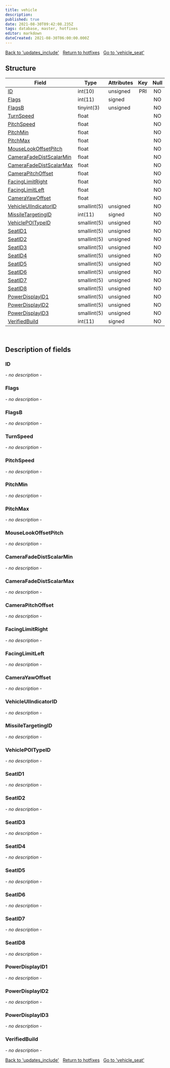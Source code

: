 ```yaml
---
title: vehicle
description: 
published: true
date: 2021-08-30T09:42:08.235Z
tags: database, master, hotfixes
editor: markdown
dateCreated: 2021-08-30T06:00:00.000Z
---
```


<a href="https://dev.trinitycore.info/en/database/master/hotfixes/updates_include" class="mt-5 v-btn v-btn--depressed v-btn--flat v-btn--outlined theme--light v-size--default darkblue--text text--lighten-3"><span class="v-btn__content"><i aria-hidden="true" class="v-icon notranslate v-icon--left mdi mdi-arrow-left theme--light"></i><span>Back to 'updates_include'</span></span></a>&nbsp;&nbsp;&nbsp;<a href="https://dev.trinitycore.info/en/database/master/hotfixes/home" class="mt-5 v-btn v-btn--depressed v-btn--flat v-btn--outlined theme--light v-size--default darkblue--text text--lighten-3"><span class="v-btn__content"><i aria-hidden="true" class="v-icon notranslate v-icon--left mdi mdi-home-outline theme--light"></i><span>Return to hotfixes</span></span></a>&nbsp;&nbsp;&nbsp;<a href="https://dev.trinitycore.info/en/database/master/hotfixes/vehicle_seat" class="mt-5 v-btn v-btn--depressed v-btn--flat v-btn--outlined theme--light v-size--default darkblue--text text--lighten-3"><span class="v-btn__content"><span>Go to 'vehicle_seat'</span><i aria-hidden="true" class="v-icon notranslate v-icon--right mdi mdi-arrow-right theme--light"></i></span></a>

## Structure

| Field | Type | Attributes | Key | Null | Default | Extra | Comment |
| --- | --- | --- | :---: | :---: | --- | --- | --- |
| [ID](#ID) | int(10) | unsigned | PRI | NO | 0 |  |  |
| [Flags](#Flags) | int(11) | signed |  | NO | 0 |  |  |
| [FlagsB](#FlagsB) | tinyint(3) | unsigned |  | NO | 0 |  |  |
| [TurnSpeed](#TurnSpeed) | float |  |  | NO | 0 |  |  |
| [PitchSpeed](#PitchSpeed) | float |  |  | NO | 0 |  |  |
| [PitchMin](#PitchMin) | float |  |  | NO | 0 |  |  |
| [PitchMax](#PitchMax) | float |  |  | NO | 0 |  |  |
| [MouseLookOffsetPitch](#MouseLookOffsetPitch) | float |  |  | NO | 0 |  |  |
| [CameraFadeDistScalarMin](#CameraFadeDistScalarMin) | float |  |  | NO | 0 |  |  |
| [CameraFadeDistScalarMax](#CameraFadeDistScalarMax) | float |  |  | NO | 0 |  |  |
| [CameraPitchOffset](#CameraPitchOffset) | float |  |  | NO | 0 |  |  |
| [FacingLimitRight](#FacingLimitRight) | float |  |  | NO | 0 |  |  |
| [FacingLimitLeft](#FacingLimitLeft) | float |  |  | NO | 0 |  |  |
| [CameraYawOffset](#CameraYawOffset) | float |  |  | NO | 0 |  |  |
| [VehicleUIIndicatorID](#VehicleUIIndicatorID) | smallint(5) | unsigned |  | NO | 0 |  |  |
| [MissileTargetingID](#MissileTargetingID) | int(11) | signed |  | NO | 0 |  |  |
| [VehiclePOITypeID](#VehiclePOITypeID) | smallint(5) | unsigned |  | NO | 0 |  |  |
| [SeatID1](#SeatID1) | smallint(5) | unsigned |  | NO | 0 |  |  |
| [SeatID2](#SeatID2) | smallint(5) | unsigned |  | NO | 0 |  |  |
| [SeatID3](#SeatID3) | smallint(5) | unsigned |  | NO | 0 |  |  |
| [SeatID4](#SeatID4) | smallint(5) | unsigned |  | NO | 0 |  |  |
| [SeatID5](#SeatID5) | smallint(5) | unsigned |  | NO | 0 |  |  |
| [SeatID6](#SeatID6) | smallint(5) | unsigned |  | NO | 0 |  |  |
| [SeatID7](#SeatID7) | smallint(5) | unsigned |  | NO | 0 |  |  |
| [SeatID8](#SeatID8) | smallint(5) | unsigned |  | NO | 0 |  |  |
| [PowerDisplayID1](#PowerDisplayID1) | smallint(5) | unsigned |  | NO | 0 |  |  |
| [PowerDisplayID2](#PowerDisplayID2) | smallint(5) | unsigned |  | NO | 0 |  |  |
| [PowerDisplayID3](#PowerDisplayID3) | smallint(5) | unsigned |  | NO | 0 |  |  |
| [VerifiedBuild](#VerifiedBuild) | int(11) | signed |  | NO | 0 |  |  |
&nbsp;
## Description of fields

### ID
*- no description -*
&nbsp;

### Flags
*- no description -*
&nbsp;

### FlagsB
*- no description -*
&nbsp;

### TurnSpeed
*- no description -*
&nbsp;

### PitchSpeed
*- no description -*
&nbsp;

### PitchMin
*- no description -*
&nbsp;

### PitchMax
*- no description -*
&nbsp;

### MouseLookOffsetPitch
*- no description -*
&nbsp;

### CameraFadeDistScalarMin
*- no description -*
&nbsp;

### CameraFadeDistScalarMax
*- no description -*
&nbsp;

### CameraPitchOffset
*- no description -*
&nbsp;

### FacingLimitRight
*- no description -*
&nbsp;

### FacingLimitLeft
*- no description -*
&nbsp;

### CameraYawOffset
*- no description -*
&nbsp;

### VehicleUIIndicatorID
*- no description -*
&nbsp;

### MissileTargetingID
*- no description -*
&nbsp;

### VehiclePOITypeID
*- no description -*
&nbsp;

### SeatID1
*- no description -*
&nbsp;

### SeatID2
*- no description -*
&nbsp;

### SeatID3
*- no description -*
&nbsp;

### SeatID4
*- no description -*
&nbsp;

### SeatID5
*- no description -*
&nbsp;

### SeatID6
*- no description -*
&nbsp;

### SeatID7
*- no description -*
&nbsp;

### SeatID8
*- no description -*
&nbsp;

### PowerDisplayID1
*- no description -*
&nbsp;

### PowerDisplayID2
*- no description -*
&nbsp;

### PowerDisplayID3
*- no description -*
&nbsp;

### VerifiedBuild
*- no description -*
&nbsp;

<a href="https://dev.trinitycore.info/en/database/master/hotfixes/updates_include" class="mt-5 v-btn v-btn--depressed v-btn--flat v-btn--outlined theme--light v-size--default darkblue--text text--lighten-3"><span class="v-btn__content"><i aria-hidden="true" class="v-icon notranslate v-icon--left mdi mdi-arrow-left theme--light"></i><span>Back to 'updates_include'</span></span></a>&nbsp;&nbsp;&nbsp;<a href="https://dev.trinitycore.info/en/database/master/hotfixes/home" class="mt-5 v-btn v-btn--depressed v-btn--flat v-btn--outlined theme--light v-size--default darkblue--text text--lighten-3"><span class="v-btn__content"><i aria-hidden="true" class="v-icon notranslate v-icon--left mdi mdi-home-outline theme--light"></i><span>Return to hotfixes</span></span></a>&nbsp;&nbsp;&nbsp;<a href="https://dev.trinitycore.info/en/database/master/hotfixes/vehicle_seat" class="mt-5 v-btn v-btn--depressed v-btn--flat v-btn--outlined theme--light v-size--default darkblue--text text--lighten-3"><span class="v-btn__content"><span>Go to 'vehicle_seat'</span><i aria-hidden="true" class="v-icon notranslate v-icon--right mdi mdi-arrow-right theme--light"></i></span></a>

